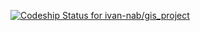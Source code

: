 [![Codeship Status for ivan-nab/gis_project](https://app.codeship.com/projects/39f609c0-df87-0137-8e6d-2243a693e60e/status?branch=master)](https://app.codeship.com/projects/372356)